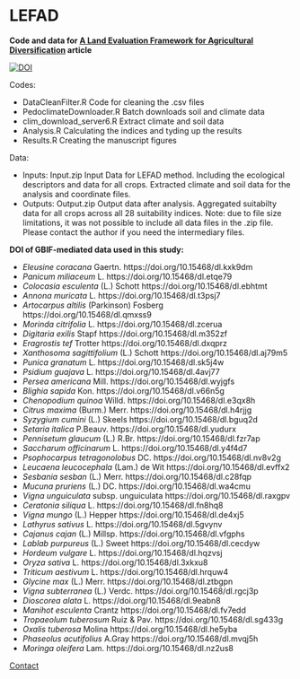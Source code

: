 # LEFAD
<b>Code and data for <a href="https://www.mdpi.com/2071-1050/12/8/3110"> A Land Evaluation Framework for Agricultural Diversification</a> article</b>

 
<a href="https://zenodo.org/badge/latestdoi/248660700"><img src="https://zenodo.org/badge/248660700.svg" alt="DOI"></a>

Codes:
- DataCleanFilter.R	        Code for cleaning the .csv files
- PedoclimateDownloader.R	  Batch downloads soil and climate data
- clim_download_server6.R	  Extract climate and soil data
- Analysis.R	              Calculating the indices and tyding up the results
- Results.R	                Creating the manuscript figures

Data: 
- Inputs: Input.zip	Input Data for LEFAD method. Including the ecological descriptors and data for all crops. Extracted climate and soil data for the analysis and coordinate files. 
- Outputs: Output.zip Output data after analysis. Aggregated suitabilty data for all crops across all 28 suitability indices. Note: due to file size limitations, it was not possible to include all data files in the .zip file. Please contact the author if you need the intermediary files. 
 
<b> DOI of GBIF-mediated data used in this study:</b>

<ul>
<li>	<i>Eleusine coracana</i> Gaertn.	https://doi.org/10.15468/dl.kxk9dm	</li>
<li>	<i>Panicum miliaceum</i> L.	https://doi.org/10.15468/dl.etqe79	</li>
<li>	<i>Colocasia esculenta</i> (L.) Schott	https://doi.org/10.15468/dl.ebhtmt	</li>
<li>	<i>Annona muricata</i> L.	https://doi.org/10.15468/dl.t3psj7	</li>
<li>	<i>Artocarpus altilis</i> (Parkinson) Fosberg	https://doi.org/10.15468/dl.qmxss9	</li>
<li>	<i>Morinda citrifolia</i> L.	https://doi.org/10.15468/dl.zcerua	</li>
<li>	<i>Digitaria exilis</i> Stapf	https://doi.org/10.15468/dl.m352zf	</li>
<li>	<i>Eragrostis tef</i> Trotter	https://doi.org/10.15468/dl.dxqprz	</li>
<li>	<i>Xanthosoma sagittifolium</i> (L.) Schott	https://doi.org/10.15468/dl.aj79m5	</li>
<li>	<i>Punica granatum</i> L.	https://doi.org/10.15468/dl.sk5j4w	</li>
<li>	<i>Psidium guajava</i> L.	https://doi.org/10.15468/dl.4avj77	</li>
<li>	<i>Persea americana</i> Mill.	https://doi.org/10.15468/dl.wyjgfs	</li>
<li>	<i>Blighia sapida</i> Kon.	https://doi.org/10.15468/dl.v66n5g	</li>
<li>	<i>Chenopodium quinoa</i> Willd.	https://doi.org/10.15468/dl.e3qx8h	</li>
<li>	<i>Citrus maxima</i> (Burm.) Merr.	https://doi.org/10.15468/dl.h4rjjg	</li>
<li>	<i>Syzygium cumini</i> (L.) Skeels	https://doi.org/10.15468/dl.bguq2d	</li>
<li>	<i>Setaria italica</i> P.Beauv.	https://doi.org/10.15468/dl.yudurx	</li>
<li>	<i>Pennisetum glaucum</i> (L.) R.Br.	https://doi.org/10.15468/dl.fzr7ap	</li>
<li>	<i>Saccharum officinarum</i> L.	https://doi.org/10.15468/dl.y4f4d7	</li>
<li>	<i>Psophocarpus tetragonolobus</i> DC.	https://doi.org/10.15468/dl.nv8v2g	</li>
<li>	<i>Leucaena leucocephala</i> (Lam.) de Wit	https://doi.org/10.15468/dl.evffx2	</li>
<li>	<i>Sesbania sesban</i> (L.) Merr.	https://doi.org/10.15468/dl.c28fqp	</li>
<li>	<i>Mucuna pruriens</i> (L.) DC.	https://doi.org/10.15468/dl.wa4cmu	</li>
<li>	<i>Vigna unguiculata</i> subsp. unguiculata	https://doi.org/10.15468/dl.raxgpv	</li>
<li>	<i>Ceratonia siliqua</i> L.	https://doi.org/10.15468/dl.fn8hq8	</li>
<li>	<i>Vigna mungo</i> (L.) Hepper	https://doi.org/10.15468/dl.de4xj5	</li>
<li>	<i>Lathyrus sativus</i> L.	https://doi.org/10.15468/dl.5gvynv	</li>
<li>	<i>Cajanus cajan</i> (L.) Millsp.	https://doi.org/10.15468/dl.vfgphs	</li>
<li>	<i>Lablab purpureus</i> (L.) Sweet	https://doi.org/10.15468/dl.cecdyw	</li>
<li>	<i>Hordeum vulgare</i> L.	https://doi.org/10.15468/dl.hqzvsj	</li>
<li>	<i>Oryza sativa</i> L.	https://doi.org/10.15468/dl.3xkxu8	</li>
<li>	<i>Triticum aestivum</i> L.	https://doi.org/10.15468/dl.hrquw4	</li>
<li>	<i>Glycine max</i> (L.) Merr.	https://doi.org/10.15468/dl.ztbgpn	</li>
<li>	<i>Vigna subterranea</i> (L.) Verdc.	https://doi.org/10.15468/dl.rgcj3p	</li>
<li>	<i>Dioscorea alata</i> L.	https://doi.org/10.15468/dl.9eabn8	</li>
<li>	<i>Manihot esculenta</i> Crantz	https://doi.org/10.15468/dl.fv7edd	</li>
<li>	<i>Tropaeolum tuberosum</i> Ruiz & Pav.	https://doi.org/10.15468/dl.sg433g	</li>
<li>	<i>Oxalis tuberosa</i> Molina	https://doi.org/10.15468/dl.he5yba	</li>
<li>	<i>Phaseolus acutifolius</i> A.Gray	https://doi.org/10.15468/dl.mvqj5h	</li>
<li>	<i>Moringa oleifera</i> Lam.	https://doi.org/10.15468/dl.nz2us8	</li>
</ul>

<a href = "mailto: e.jahanshiri@gmail.com">Contact</a>
